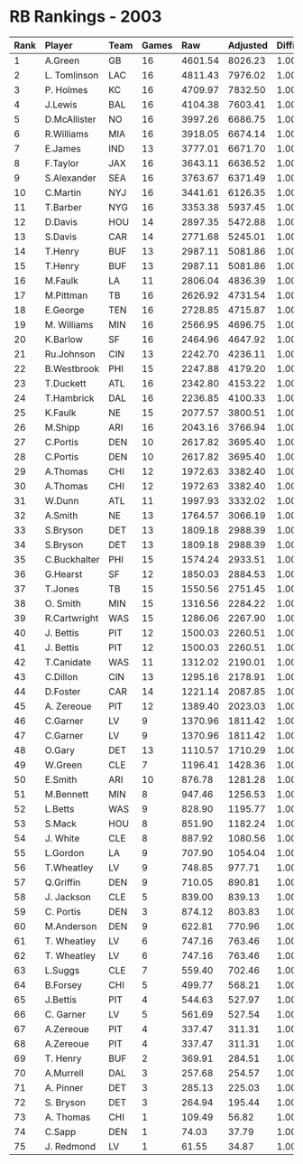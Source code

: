 # RB Rankings - 2003

| Rank | Player       | Team | Games | Raw     | Adjusted | Difficulty | Avg/Game | Typical | Consistency    | Trend    |
| :----| :------------| :----| :-----| :-------| :--------| :----------| :--------| :-------| :--------------| :--------|
| 1    | A.Green      | GB   | 16    | 4601.54 | 8026.23  | 1.000      | 501.64   | 510.67  | 9/1/6          | +66.9%   |
| 2    | L. Tomlinson | LAC  | 16    | 4811.43 | 7976.02  | 1.000      | 498.50   | 507.18  | 7/0/9          | +96.1%   |
| 3    | P. Holmes    | KC   | 16    | 4709.97 | 7832.50  | 1.000      | 489.53   | 488.42  | 6/3/7          | +36.5%   |
| 4    | J.Lewis      | BAL  | 16    | 4104.38 | 7603.41  | 1.000      | 475.21   | 511.01  | 9/2/5          | +78.0%   |
| 5    | D.McAllister | NO   | 16    | 3997.26 | 6686.75  | 1.000      | 417.92   | 424.40  | 8/1/7          | +56.3%   |
| 6    | R.Williams   | MIA  | 16    | 3918.05 | 6674.14  | 1.000      | 417.13   | 436.19  | 7/3/6          | +48.0%   |
| 7    | E.James      | IND  | 13    | 3777.01 | 6671.70  | 1.000      | 513.21   | 504.07  | 6/2/5          | +95.2%   |
| 8    | F.Taylor     | JAX  | 16    | 3643.11 | 6636.52  | 1.000      | 414.78   | 399.95  | 6/2/8          | +57.0%   |
| 9    | S.Alexander  | SEA  | 16    | 3763.67 | 6371.49  | 1.000      | 398.22   | 415.48  | 6/1/9          | +53.5%   |
| 10   | C.Martin     | NYJ  | 16    | 3441.61 | 6126.35  | 1.000      | 382.90   | 387.80  | 7/2/7          | +89.8%   |
| 11   | T.Barber     | NYG  | 16    | 3353.38 | 5937.45  | 1.000      | 371.09   | 401.32  | 8/3/5          | +85.3%   |
| 12   | D.Davis      | HOU  | 14    | 2897.35 | 5472.88  | 1.000      | 390.92   | 362.47  | 5/0/9          | +101.1%  |
| 13   | S.Davis      | CAR  | 14    | 2771.68 | 5245.01  | 1.000      | 374.64   | 401.51  | 8/0/6          | +91.1%   |
| 14   | T.Henry      | BUF  | 13    | 2987.11 | 5081.86  | 1.000      | 390.91   | 381.35  | 7/2/6          | +92.5%   |
| 15   | T.Henry      | BUF  | 13    | 2987.11 | 5081.86  | 1.000      | 390.91   | 381.35  | 7/2/6          | +92.5%   |
| 16   | M.Faulk      | LA   | 11    | 2806.04 | 4836.39  | 1.000      | 439.67   | 446.75  | 4/1/6          | +67.0%   |
| 17   | M.Pittman    | TB   | 16    | 2626.92 | 4731.54  | 1.000      | 295.72   | 269.41  | 5/2/9          | +91.4%   |
| 18   | E.George     | TEN  | 16    | 2728.85 | 4715.87  | 1.000      | 294.74   | 293.93  | 8/1/7          | +105.9%  |
| 19   | M. Williams  | MIN  | 16    | 2566.95 | 4696.75  | 1.000      | 293.55   | 288.48  | 9/2/5          | +84.0%   |
| 20   | K.Barlow     | SF   | 16    | 2464.96 | 4647.92  | 1.000      | 290.50   | 256.63  | 9/0/7          | +195.9%  |
| 21   | Ru.Johnson   | CIN  | 13    | 2242.70 | 4236.11  | 1.000      | 325.85   | 291.29  | 7/0/6          | +254.0%  |
| 22   | B.Westbrook  | PHI  | 15    | 2247.88 | 4179.20  | 1.000      | 278.61   | 246.70  | 5/1/9          | +217.3%  |
| 23   | T.Duckett    | ATL  | 16    | 2342.80 | 4153.22  | 1.000      | 259.58   | 269.93  | 7/3/6          | +114.0%  |
| 24   | T.Hambrick   | DAL  | 16    | 2236.85 | 4100.33  | 1.000      | 256.27   | 242.53  | 7/2/7          | +161.9%  |
| 25   | K.Faulk      | NE   | 15    | 2077.57 | 3800.51  | 1.000      | 253.37   | 212.23  | 5/0/10         | +143.1%  |
| 26   | M.Shipp      | ARI  | 16    | 2043.16 | 3766.94  | 1.000      | 235.43   | 245.66  | 10/0/6         | +269.7%  |
| 27   | C.Portis     | DEN  | 10    | 2617.82 | 3695.40  | 1.000      | 369.54   | 253.74  | 7/0/6          | +113.8%  |
| 28   | C.Portis     | DEN  | 10    | 2617.82 | 3695.40  | 1.000      | 369.54   | 253.74  | 7/0/6          | +113.8%  |
| 29   | A.Thomas     | CHI  | 12    | 1972.63 | 3382.40  | 1.000      | 281.87   | 292.59  | 7/2/4          | +113.7%  |
| 30   | A.Thomas     | CHI  | 12    | 1972.63 | 3382.40  | 1.000      | 281.87   | 292.59  | 7/2/4          | +113.7%  |
| 31   | W.Dunn       | ATL  | 11    | 1997.93 | 3332.02  | 1.000      | 302.91   | 300.56  | 5/1/5          | INACTIVE |
| 32   | A.Smith      | NE   | 13    | 1764.57 | 3066.19  | 1.000      | 235.86   | 221.78  | 6/1/6          | +227.1%  |
| 33   | S.Bryson     | DET  | 13    | 1809.18 | 2988.39  | 1.000      | 229.88   | 95.26   | 6/0/10         | +116.6%  |
| 34   | S.Bryson     | DET  | 13    | 1809.18 | 2988.39  | 1.000      | 229.88   | 95.26   | 6/0/10         | +116.6%  |
| 35   | C.Buckhalter | PHI  | 15    | 1574.24 | 2933.51  | 1.000      | 195.57   | 176.23  | 7/2/6          | +319.4%  |
| 36   | G.Hearst     | SF   | 12    | 1850.03 | 2884.53  | 1.000      | 240.38   | 243.06  | 7/1/4          | INACTIVE |
| 37   | T.Jones      | TB   | 15    | 1550.56 | 2751.45  | 1.000      | 183.43   | 174.46  | 8/0/7          | +344.9%  |
| 38   | O. Smith     | MIN  | 15    | 1316.56 | 2284.22  | 1.000      | 152.28   | 107.09  | 7/0/8          | +1453.0% |
| 39   | R.Cartwright | WAS  | 15    | 1286.06 | 2267.90  | 1.000      | 151.19   | 140.56  | 7/1/7          | +299.7%  |
| 40   | J. Bettis    | PIT  | 12    | 1500.03 | 2260.51  | 1.000      | 188.38   | 204.56  | 7/2/7          | +161.9%  |
| 41   | J. Bettis    | PIT  | 12    | 1500.03 | 2260.51  | 1.000      | 188.38   | 204.56  | 7/2/7          | +161.9%  |
| 42   | T.Canidate   | WAS  | 11    | 1312.02 | 2190.01  | 1.000      | 199.09   | 193.76  | 5/1/5          | INACTIVE |
| 43   | C.Dillon     | CIN  | 13    | 1295.16 | 2178.91  | 1.000      | 167.61   | 163.73  | 7/1/5          | +177.6%  |
| 44   | D.Foster     | CAR  | 14    | 1221.14 | 2087.85  | 1.000      | 149.13   | 150.24  | 9/0/5          | +380.8%  |
| 45   | A. Zereoue   | PIT  | 12    | 1389.40 | 2023.03  | 1.000      | 168.59   | 168.59  | None/None/None | None     |
| 46   | C.Garner     | LV   | 9     | 1370.96 | 1811.42  | 1.000      | 201.27   | 129.63  | 7/0/7          | +171.4%  |
| 47   | C.Garner     | LV   | 9     | 1370.96 | 1811.42  | 1.000      | 201.27   | 129.63  | 7/0/7          | +171.4%  |
| 48   | O.Gary       | DET  | 13    | 1110.57 | 1710.29  | 1.000      | 131.56   | 113.95  | 6/1/6          | INACTIVE |
| 49   | W.Green      | CLE  | 7     | 1196.41 | 1428.36  | 1.000      | 204.05   | 213.72  | 4/0/3          | INACTIVE |
| 50   | E.Smith      | ARI  | 10    | 876.78  | 1281.28  | 1.000      | 128.13   | 125.37  | 4/1/5          | +177.9%  |
| 51   | M.Bennett    | MIN  | 8     | 947.46  | 1256.53  | 1.000      | 157.07   | 179.65  | 5/0/3          | +124.8%  |
| 52   | L.Betts      | WAS  | 9     | 828.90  | 1195.77  | 1.000      | 132.86   | 151.94  | 4/1/4          | INACTIVE |
| 53   | S.Mack       | HOU  | 8     | 851.90  | 1182.24  | 1.000      | 147.78   | 162.75  | 4/0/4          | INACTIVE |
| 54   | J. White     | CLE  | 8     | 887.92  | 1080.56  | 1.000      | 135.07   | 146.35  | 6/0/2          | +137.3%  |
| 55   | L.Gordon     | LA   | 9     | 707.90  | 1054.04  | 1.000      | 117.12   | 116.45  | 5/0/4          | +647.6%  |
| 56   | T.Wheatley   | LV   | 9     | 748.85  | 977.71   | 1.000      | 108.63   | 108.63  | None/None/None | None     |
| 57   | Q.Griffin    | DEN  | 9     | 710.05  | 890.81   | 1.000      | 98.98    | 61.17   | 5/0/4          | +542.3%  |
| 58   | J. Jackson   | CLE  | 5     | 839.00  | 839.13   | 1.000      | 167.83   | 153.15  | 2/0/3          | INACTIVE |
| 59   | C. Portis    | DEN  | 3     | 874.12  | 803.83   | 1.000      | 267.94   | 267.94  | None/None/None | None     |
| 60   | M.Anderson   | DEN  | 9     | 622.81  | 770.96   | 1.000      | 85.66    | 86.54   | 5/0/4          | +943.4%  |
| 61   | T. Wheatley  | LV   | 6     | 747.16  | 763.46   | 1.000      | 127.24   | 126.59  | 9/0/6          | +212.0%  |
| 62   | T. Wheatley  | LV   | 6     | 747.16  | 763.46   | 1.000      | 127.24   | 126.59  | 9/0/6          | +212.0%  |
| 63   | L.Suggs      | CLE  | 7     | 559.40  | 702.46   | 1.000      | 100.35   | 92.46   | 5/0/2          | +0.0%    |
| 64   | B.Forsey     | CHI  | 5     | 499.77  | 568.21   | 1.000      | 113.64   | 95.60   | 3/0/2          | N/A      |
| 65   | J.Bettis     | PIT  | 4     | 544.63  | 527.97   | 1.000      | 131.99   | 131.99  | None/None/None | None     |
| 66   | C. Garner    | LV   | 5     | 561.69  | 527.54   | 1.000      | 105.51   | 105.51  | None/None/None | None     |
| 67   | A.Zereoue    | PIT  | 4     | 337.47  | 311.31   | 1.000      | 77.83    | 98.27   | 11/0/5         | +190.0%  |
| 68   | A.Zereoue    | PIT  | 4     | 337.47  | 311.31   | 1.000      | 77.83    | 98.27   | 11/0/5         | +190.0%  |
| 69   | T. Henry     | BUF  | 2     | 369.91  | 284.51   | 1.000      | 142.26   | 142.26  | None/None/None | None     |
| 70   | A.Murrell    | DAL  | 3     | 257.68  | 254.57   | 1.000      | 84.86    | 84.86   | 1/1/1          | INACTIVE |
| 71   | A. Pinner    | DET  | 3     | 285.13  | 225.03   | 1.000      | 75.01    | 75.01   | 2/0/1          | N/A      |
| 72   | S. Bryson    | DET  | 3     | 264.94  | 195.44   | 1.000      | 65.15    | 65.15   | None/None/None | None     |
| 73   | A. Thomas    | CHI  | 1     | 109.49  | 56.82    | 1.000      | 56.82    | 56.82   | None/None/None | None     |
| 74   | C.Sapp       | DEN  | 1     | 74.03   | 37.79    | 1.000      | 37.79    | 37.79   | 0/1/0          | N/A      |
| 75   | J. Redmond   | LV   | 1     | 61.55   | 34.87    | 1.000      | 34.87    | 34.87   | 0/1/0          | N/A      |

